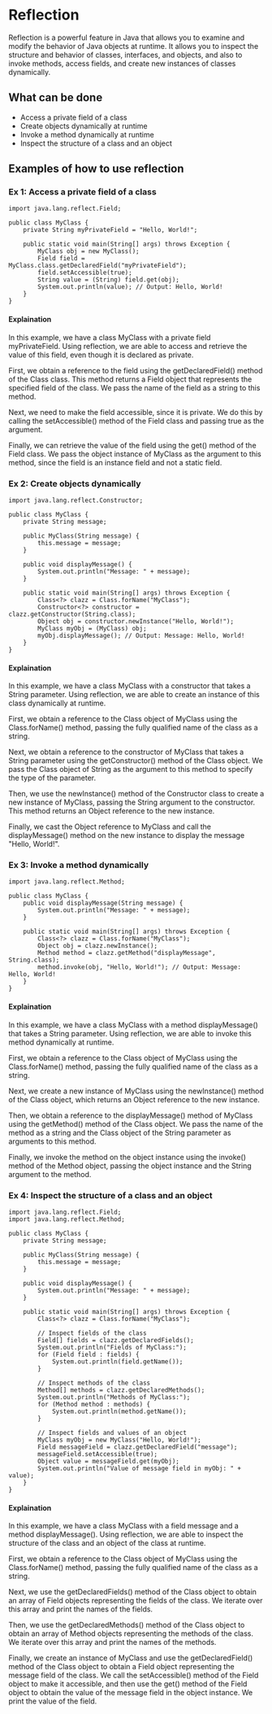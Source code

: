 # Reflection

Reflection is a powerful feature in Java that allows you to examine and modify the behavior of Java objects at runtime. It allows you to inspect the structure and behavior of classes, interfaces, and objects, and also to invoke methods, access fields, and create new instances of classes dynamically.

## What can be done

- Access a private field of a class
- Create objects dynamically at runtime
- Invoke a method dynamically at runtime
- Inspect the structure of a class and an object

## Examples of how to use reflection 

### Ex 1: Access a private field of a class
```
import java.lang.reflect.Field;

public class MyClass {
    private String myPrivateField = "Hello, World!";

    public static void main(String[] args) throws Exception {
        MyClass obj = new MyClass();
        Field field = MyClass.class.getDeclaredField("myPrivateField");
        field.setAccessible(true);
        String value = (String) field.get(obj);
        System.out.println(value); // Output: Hello, World!
    }
}
```
#### Explaination
In this example, we have a class MyClass with a private field myPrivateField. Using reflection, we are able to access and retrieve the value of this field, even though it is declared as private.

First, we obtain a reference to the field using the getDeclaredField() method of the Class class. This method returns a Field object that represents the specified field of the class. We pass the name of the field as a string to this method.

Next, we need to make the field accessible, since it is private. We do this by calling the setAccessible() method of the Field class and passing true as the argument.

Finally, we can retrieve the value of the field using the get() method of the Field class. We pass the object instance of MyClass as the argument to this method, since the field is an instance field and not a static field.

### Ex 2: Create objects dynamically
```
import java.lang.reflect.Constructor;

public class MyClass {
    private String message;

    public MyClass(String message) {
        this.message = message;
    }

    public void displayMessage() {
        System.out.println("Message: " + message);
    }

    public static void main(String[] args) throws Exception {
        Class<?> clazz = Class.forName("MyClass");
        Constructor<?> constructor = clazz.getConstructor(String.class);
        Object obj = constructor.newInstance("Hello, World!");
        MyClass myObj = (MyClass) obj;
        myObj.displayMessage(); // Output: Message: Hello, World!
    }
}
```
#### Explaination
In this example, we have a class MyClass with a constructor that takes a String parameter. Using reflection, we are able to create an instance of this class dynamically at runtime.

First, we obtain a reference to the Class object of MyClass using the Class.forName() method, passing the fully qualified name of the class as a string.

Next, we obtain a reference to the constructor of MyClass that takes a String parameter using the getConstructor() method of the Class object. We pass the Class object of String as the argument to this method to specify the type of the parameter.

Then, we use the newInstance() method of the Constructor class to create a new instance of MyClass, passing the String argument to the constructor. This method returns an Object reference to the new instance.

Finally, we cast the Object reference to MyClass and call the displayMessage() method on the new instance to display the message "Hello, World!".


### Ex 3: Invoke a method dynamically
```
import java.lang.reflect.Method;

public class MyClass {
    public void displayMessage(String message) {
        System.out.println("Message: " + message);
    }

    public static void main(String[] args) throws Exception {
        Class<?> clazz = Class.forName("MyClass");
        Object obj = clazz.newInstance();
        Method method = clazz.getMethod("displayMessage", String.class);
        method.invoke(obj, "Hello, World!"); // Output: Message: Hello, World!
    }
}

```
#### Explaination
In this example, we have a class MyClass with a method displayMessage() that takes a String parameter. Using reflection, we are able to invoke this method dynamically at runtime.

First, we obtain a reference to the Class object of MyClass using the Class.forName() method, passing the fully qualified name of the class as a string.

Next, we create a new instance of MyClass using the newInstance() method of the Class object, which returns an Object reference to the new instance.

Then, we obtain a reference to the displayMessage() method of MyClass using the getMethod() method of the Class object. We pass the name of the method as a string and the Class object of the String parameter as arguments to this method.

Finally, we invoke the method on the object instance using the invoke() method of the Method object, passing the object instance and the String argument to the method.

### Ex 4: Inspect the structure of a class and an object
```
import java.lang.reflect.Field;
import java.lang.reflect.Method;

public class MyClass {
    private String message;

    public MyClass(String message) {
        this.message = message;
    }

    public void displayMessage() {
        System.out.println("Message: " + message);
    }

    public static void main(String[] args) throws Exception {
        Class<?> clazz = Class.forName("MyClass");
        
        // Inspect fields of the class
        Field[] fields = clazz.getDeclaredFields();
        System.out.println("Fields of MyClass:");
        for (Field field : fields) {
            System.out.println(field.getName());
        }
        
        // Inspect methods of the class
        Method[] methods = clazz.getDeclaredMethods();
        System.out.println("Methods of MyClass:");
        for (Method method : methods) {
            System.out.println(method.getName());
        }
        
        // Inspect fields and values of an object
        MyClass myObj = new MyClass("Hello, World!");
        Field messageField = clazz.getDeclaredField("message");
        messageField.setAccessible(true);
        Object value = messageField.get(myObj);
        System.out.println("Value of message field in myObj: " + value);
    }
}
```
#### Explaination
In this example, we have a class MyClass with a field message and a method displayMessage(). Using reflection, we are able to inspect the structure of the class and an object of the class at runtime.

First, we obtain a reference to the Class object of MyClass using the Class.forName() method, passing the fully qualified name of the class as a string.

Next, we use the getDeclaredFields() method of the Class object to obtain an array of Field objects representing the fields of the class. We iterate over this array and print the names of the fields.

Then, we use the getDeclaredMethods() method of the Class object to obtain an array of Method objects representing the methods of the class. We iterate over this array and print the names of the methods.

Finally, we create an instance of MyClass and use the getDeclaredField() method of the Class object to obtain a Field object representing the message field of the class. We call the setAccessible() method of the Field object to make it accessible, and then use the get() method of the Field object to obtain the value of the message field in the object instance. We print the value of the field.
